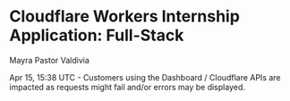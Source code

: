 # Cloudflare Workers Internship Application: Full-Stack

Mayra Pastor Valdivia

Apr 15, 15:38 UTC - Customers using the Dashboard / Cloudflare APIs are impacted as requests might fail and/or errors may be displayed.


